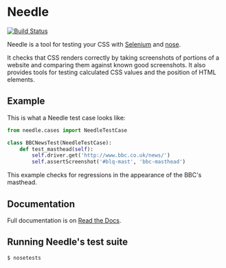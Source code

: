 Needle
======

[![Build Status](https://travis-ci.org/bfirsh/needle.png?branch=master)](https://travis-ci.org/bfirsh/needle)

Needle is a tool for testing your CSS with [Selenium](http://seleniumhq.org/) 
and [nose](http://somethingaboutorange.com/mrl/projects/nose/).

It checks that CSS renders correctly by taking screenshots of portions of
a website and comparing them against known good screenshots. It also provides
tools for testing calculated CSS values and the position of HTML elements.

Example
-------

This is what a Needle test case looks like:

```python
from needle.cases import NeedleTestCase

class BBCNewsTest(NeedleTestCase):
    def test_masthead(self):
        self.driver.get('http://www.bbc.co.uk/news/')
        self.assertScreenshot('#blq-mast', 'bbc-masthead')
```

This example checks for regressions in the appearance of the BBC's masthead.

Documentation
-------------

Full documentation is on [Read the Docs](http://needle.readthedocs.org/).


Running Needle's test suite
---------------------------

    $ nosetests


